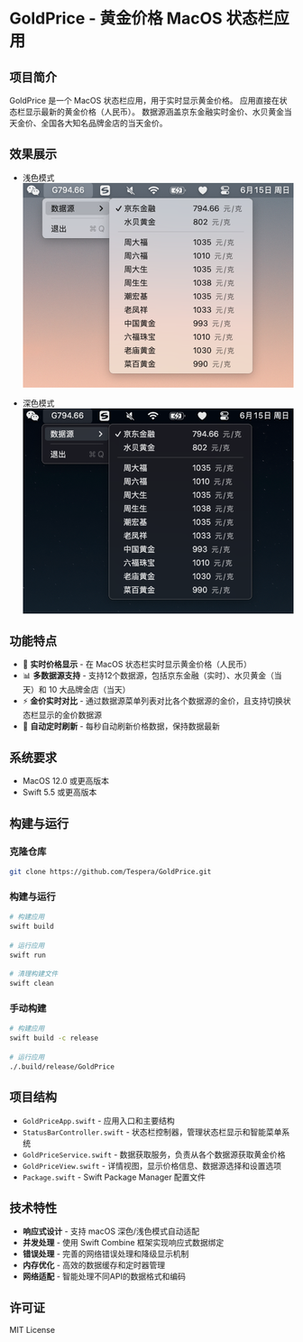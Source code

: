 # GoldPrice - 黄金价格 MacOS 状态栏应用

## 项目简介

GoldPrice 是一个 MacOS 状态栏应用，用于实时显示黄金价格。
应用直接在状态栏显示最新的黄金价格（人民币）。
数据源涵盖京东金融实时金价、水贝黄金当天金价、全国各大知名品牌金店的当天金价。


## 效果展示
- 浅色模式
![Light](./Assets/Light.png)


- 深色模式
![Dark](./Assets/Dark.png)


## 功能特点

- 🏅 **实时价格显示** - 在 MacOS 状态栏实时显示黄金价格（人民币）
- 📊 **多数据源支持** - 支持12个数据源，包括京东金融（实时）、水贝黄金（当天）和 10 大品牌金店（当天）
- ⚡ **金价实时对比** - 通过数据源菜单列表对比各个数据源的金价，且支持切换状态栏显示的金价数据源
- 🔄 **自动定时刷新** - 每秒自动刷新价格数据，保持数据最新

## 系统要求

- MacOS 12.0 或更高版本
- Swift 5.5 或更高版本



## 构建与运行

### 克隆仓库
```bash
git clone https://github.com/Tespera/GoldPrice.git
```

### 构建与运行

```bash
# 构建应用
swift build

# 运行应用
swift run

# 清理构建文件
swift clean
```

### 手动构建

```bash
# 构建应用
swift build -c release

# 运行应用
./.build/release/GoldPrice
```



## 项目结构

- `GoldPriceApp.swift` - 应用入口和主要结构
- `StatusBarController.swift` - 状态栏控制器，管理状态栏显示和智能菜单系统
- `GoldPriceService.swift` - 数据获取服务，负责从各个数据源获取黄金价格
- `GoldPriceView.swift` - 详情视图，显示价格信息、数据源选择和设置选项
- `Package.swift` - Swift Package Manager 配置文件


## 技术特性

- **响应式设计** - 支持 macOS 深色/浅色模式自动适配
- **并发处理** - 使用 Swift Combine 框架实现响应式数据绑定
- **错误处理** - 完善的网络错误处理和降级显示机制
- **内存优化** - 高效的数据缓存和定时器管理
- **网络适配** - 智能处理不同API的数据格式和编码



## 许可证

MIT License